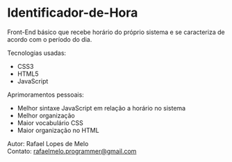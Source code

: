 # Identificador-de-Hora

Front-End básico que recebe horário do próprio sistema e se caracteriza de acordo com o período do dia.

Tecnologias usadas:

- CSS3
- HTML5
- JavaScript

Aprimoramentos pessoais:

- Melhor sintaxe JavaScript em relação a horário no sistema
- Melhor organização
- Maior vocabulário CSS
- Maior organização no HTML

Autor: Rafael Lopes de Melo <br>
Contato: rafaelmelo.programmer@gmail.com
